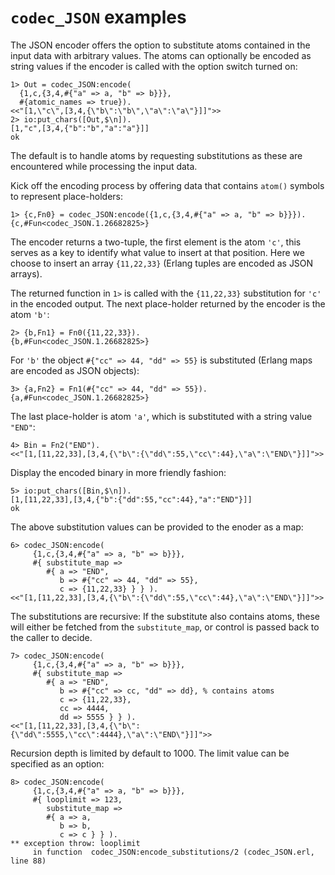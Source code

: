 

# `codec_JSON` examples

The JSON encoder offers the option to substitute atoms contained in the
input data with arbitrary values. The atoms can optionally be encoded as
string values if the encoder is called with the option switch turned on:

    1> Out = codec_JSON:encode(
      {1,c,{3,4,#{"a" => a, "b" => b}}},
      #{atomic_names => true}).
    <<"[1,\"c\",[3,4,{\"b\":\"b\",\"a\":\"a\"}]]">>
    2> io:put_chars([Out,$\n]).
    [1,"c",[3,4,{"b":"b","a":"a"}]]
    ok

The default is to handle atoms by requesting substitutions as these are
encountered while processing the input data.

Kick off the encoding process by offering data that contains `atom()`
symbols to represent place-holders:

    1> {c,Fn0} = codec_JSON:encode({1,c,{3,4,#{"a" => a, "b" => b}}}).
    {c,#Fun<codec_JSON.1.26682825>}

The encoder returns a two-tuple, the first element is the atom `'c'`, this
serves as a key to identify what value to insert at that position.  Here we
choose to insert an array `{11,22,33}` (Erlang tuples are encoded as JSON
arrays).

The returned function in `1>` is called with the `{11,22,33}` substitution
for `'c'` in the encoded output.  The next place-holder returned by the
encoder is the atom `'b'`:

    2> {b,Fn1} = Fn0({11,22,33}).
    {b,#Fun<codec_JSON.1.26682825>}

For `'b'` the object `#{"cc" => 44, "dd" => 55}` is substituted (Erlang maps
are encoded as JSON objects):

    3> {a,Fn2} = Fn1(#{"cc" => 44, "dd" => 55}).
    {a,#Fun<codec_JSON.1.26682825>}

The last place-holder is atom `'a'`, which is substituted with a string
value `"END"`:

    4> Bin = Fn2("END").
    <<"[1,[11,22,33],[3,4,{\"b\":{\"dd\":55,\"cc\":44},\"a\":\"END\"}]]">>

Display the encoded binary in more friendly fashion:

    5> io:put_chars([Bin,$\n]).
    [1,[11,22,33],[3,4,{"b":{"dd":55,"cc":44},"a":"END"}]]
    ok

The above substitution values can be provided to the enoder as a map:

    6> codec_JSON:encode(
         {1,c,{3,4,#{"a" => a, "b" => b}}},
         #{ substitute_map =>
            #{ a => "END",
               b => #{"cc" => 44, "dd" => 55},
               c => {11,22,33} } } ).
    <<"[1,[11,22,33],[3,4,{\"b\":{\"dd\":55,\"cc\":44},\"a\":\"END\"}]]">>

The substitutions are recursive: If the substitute also contains atoms,
these will either be fetched from the `substitute_map`, or control is passed
back to the caller to decide.

    7> codec_JSON:encode(
         {1,c,{3,4,#{"a" => a, "b" => b}}},
         #{ substitute_map =>
            #{ a => "END",
               b => #{"cc" => cc, "dd" => dd}, % contains atoms
               c => {11,22,33},
               cc => 4444,
               dd => 5555 } } ).
    <<"[1,[11,22,33],[3,4,{\"b\":{\"dd\":5555,\"cc\":4444},\"a\":\"END\"}]]">>

Recursion depth is limited by default to 1000. The limit value can be
specified as an option:

    8> codec_JSON:encode(
         {1,c,{3,4,#{"a" => a, "b" => b}}},
         #{ looplimit => 123,
            substitute_map =>
            #{ a => a,
               b => b,
               c => c } } ).
    ** exception throw: looplimit
         in function  codec_JSON:encode_substitutions/2 (codec_JSON.erl, line 88)

